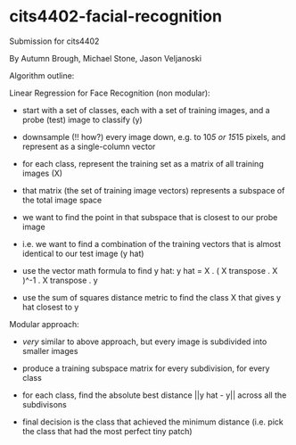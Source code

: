 # cits4402-facial-recognition
Submission for cits4402

By Autumn Brough, Michael Stone, Jason Veljanoski


Algorithm outline:

Linear Regression for Face Recognition (non modular):

- start with a set of classes, each with a set of training images, and a probe (test) image to classify (y)

- downsample (!! how?) every image down, e.g. to 10*5 or 15*15 pixels, and represent as a single-column vector

- for each class, represent the training set as a matrix of all training images (X)

- that matrix (the set of training image vectors) represents a subspace of the total image space

- we want to find the point in that subspace that is closest to our probe image

- i.e. we want to find a combination of the training vectors that is almost identical to our test image (y hat)

- use the vector math formula to find y hat: y hat = X . ( X transpose . X )^-1 . X transpose . y

- use the sum of squares distance metric to find the class X that gives y hat closest to y

Modular approach:

- *very* similar to above approach, but every image is subdivided into smaller images

- produce a training subspace matrix for every subdivision, for every class

- for each class, find the absolute best distance ||y hat - y|| across all the subdivisons

- final decision is the class that achieved the minimum distance (i.e. pick the class that had the most perfect tiny patch)

